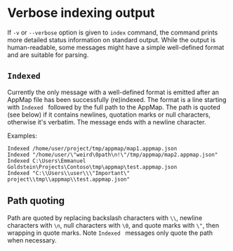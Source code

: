 # Verbose indexing output

If `-v` or `--verbose` option is given to `index` command, the command prints more detailed status
information on standard output. While the output is human-readable, some messages might have a
simple well-defined format and are suitable for parsing.

## `Indexed `

Currently the only message with a well-defined format is emitted after an AppMap file has been
successfully (re)indexed. The format is a line starting with `Indexed ` followed by the full path to
the AppMap. The path is quoted (see below) if it contains newlines, quotation marks or null
characters, otherwise it's verbatim. The message ends with a newline character.

Examples:

```
Indexed /home/user/project/tmp/appmap/map1.appmap.json
Indexed "/home/user/\"weird\0path\n!\"/tmp/appmap/map2.appmap.json"
Indexed C:\Users\Emmanuel Goldstein\Projects\Contoso\tmp\appmap\test.appmap.json
Indexed "C:\\Users\\user\\\"Important\" project\\tmp\\appmap\\test.appmap.json"
```

## Path quoting

Path are quoted by replacing backslash characters with `\\`, newline characters with `\n`, null
characters with `\0`, and quote marks with `\"`, then wrapping in quote marks. Note `Indexed `
messages only quote the path when necessary.
